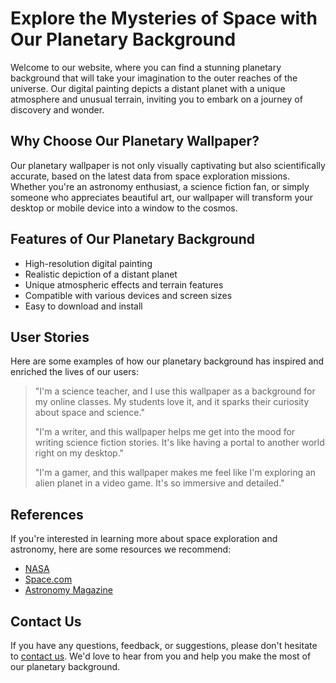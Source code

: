 <!--font:Orbitron-->

# Explore the Mysteries of Space with Our Planetary Background

Welcome to our website, where you can find a stunning planetary background that will take your imagination to the outer reaches of the universe. Our digital painting depicts a distant planet with a unique atmosphere and unusual terrain, inviting you to embark on a journey of discovery and wonder.

## Why Choose Our Planetary Wallpaper?

Our planetary wallpaper is not only visually captivating but also scientifically accurate, based on the latest data from space exploration missions. Whether you're an astronomy enthusiast, a science fiction fan, or simply someone who appreciates beautiful art, our wallpaper will transform your desktop or mobile device into a window to the cosmos.

## Features of Our Planetary Background

- High-resolution digital painting
- Realistic depiction of a distant planet
- Unique atmospheric effects and terrain features
- Compatible with various devices and screen sizes
- Easy to download and install

## User Stories

Here are some examples of how our planetary background has inspired and enriched the lives of our users:

> "I'm a science teacher, and I use this wallpaper as a background for my online classes. My students love it, and it sparks their curiosity about space and science."
>
> "I'm a writer, and this wallpaper helps me get into the mood for writing science fiction stories. It's like having a portal to another world right on my desktop."
>
> "I'm a gamer, and this wallpaper makes me feel like I'm exploring an alien planet in a video game. It's so immersive and detailed."

## References

If you're interested in learning more about space exploration and astronomy, here are some resources we recommend:

- [NASA](#nasa)
- [Space.com](#spacecom)
- [Astronomy Magazine](#astronomy-magazine)

## Contact Us

If you have any questions, feedback, or suggestions, please don't hesitate to [contact us](#contact-us). We'd love to hear from you and help you make the most of our planetary background.

<!--

Write me content for website with wallpaper which alt text is:

"A digital painting of a distant planet, with a unique atmosphere and unusual terrain."

The name/title of the page should not be 1:1 copy of the alt text but rather a real content of the website which is using this wallpaper.

- Use markdown format 
- Start with heading
- Heading should be short and concise
- The content should look like a real website 
- The website should not be about the wallpaper, wallpaper is just a related background
- Heading should be contain work "wallpaper" or "background"
- Include real sections like references, contact, user stories, etc. use things relevant to the page purpose.
- Feel free to use structure like headings, bullets, numbering, blockquotes, paragraphs, horizontal lines, etc.
- You can use formatting like bold or _italic_
- You can include UTF-8 emojis
- Links should be only #hash anchors (and you can refer to the document itself)
- Do not include images


---


# Explore the Mysteries of Space with Our Planetary Background

Welcome to our website, where you can find a stunning planetary background that will take your imagination to the outer reaches of the universe. Our digital painting depicts a distant planet with a unique atmosphere and unusual terrain, inviting you to embark on a journey of discovery and wonder.

## Why Choose Our Planetary Wallpaper?

Our planetary wallpaper is not only visually captivating but also scientifically accurate, based on the latest data from space exploration missions. Whether you're an astronomy enthusiast, a science fiction fan, or simply someone who appreciates beautiful art, our wallpaper will transform your desktop or mobile device into a window to the cosmos.

## Features of Our Planetary Background

- High-resolution digital painting
- Realistic depiction of a distant planet
- Unique atmospheric effects and terrain features
- Compatible with various devices and screen sizes
- Easy to download and install

## User Stories

Here are some examples of how our planetary background has inspired and enriched the lives of our users:

> "I'm a science teacher, and I use this wallpaper as a background for my online classes. My students love it, and it sparks their curiosity about space and science."
>
> "I'm a writer, and this wallpaper helps me get into the mood for writing science fiction stories. It's like having a portal to another world right on my desktop."
>
> "I'm a gamer, and this wallpaper makes me feel like I'm exploring an alien planet in a video game. It's so immersive and detailed."

## References

If you're interested in learning more about space exploration and astronomy, here are some resources we recommend:

- [NASA](#nasa)
- [Space.com](#spacecom)
- [Astronomy Magazine](#astronomy-magazine)

## Contact Us

If you have any questions, feedback, or suggestions, please don't hesitate to [contact us](#contact-us). We'd love to hear from you and help you make the most of our planetary background.

-->
